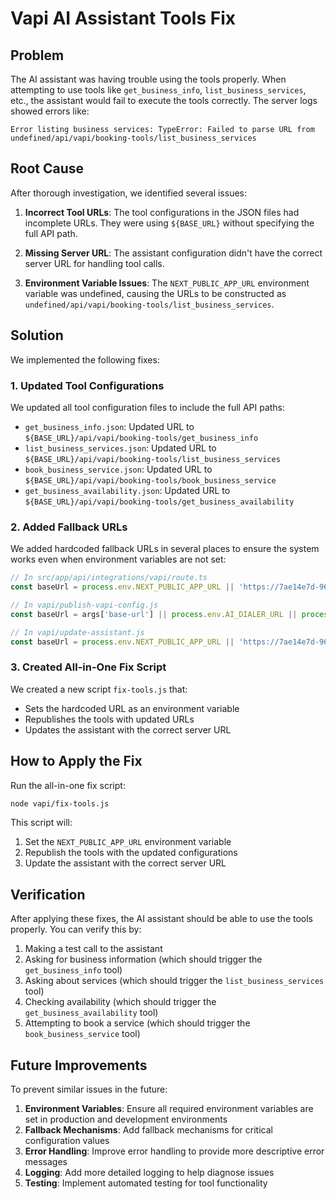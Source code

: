 # Vapi AI Assistant Tools Fix

## Problem

The AI assistant was having trouble using the tools properly. When attempting to use tools like `get_business_info`, `list_business_services`, etc., the assistant would fail to execute the tools correctly. The server logs showed errors like:

```
Error listing business services: TypeError: Failed to parse URL from undefined/api/vapi/booking-tools/list_business_services
```

## Root Cause

After thorough investigation, we identified several issues:

1. **Incorrect Tool URLs**: The tool configurations in the JSON files had incomplete URLs. They were using `${BASE_URL}` without specifying the full API path.

2. **Missing Server URL**: The assistant configuration didn't have the correct server URL for handling tool calls.

3. **Environment Variable Issues**: The `NEXT_PUBLIC_APP_URL` environment variable was undefined, causing the URLs to be constructed as `undefined/api/vapi/booking-tools/list_business_services`.

## Solution

We implemented the following fixes:

### 1. Updated Tool Configurations

We updated all tool configuration files to include the full API paths:

- `get_business_info.json`: Updated URL to `${BASE_URL}/api/vapi/booking-tools/get_business_info`
- `list_business_services.json`: Updated URL to `${BASE_URL}/api/vapi/booking-tools/list_business_services`
- `book_business_service.json`: Updated URL to `${BASE_URL}/api/vapi/booking-tools/book_business_service`
- `get_business_availability.json`: Updated URL to `${BASE_URL}/api/vapi/booking-tools/get_business_availability`

### 2. Added Fallback URLs

We added hardcoded fallback URLs in several places to ensure the system works even when environment variables are not set:

```javascript
// In src/app/api/integrations/vapi/route.ts
const baseUrl = process.env.NEXT_PUBLIC_APP_URL || 'https://7ae14e7d-9684-4ad1-86c0-42a0a3abda47-00-1q4kt89zrpvu0.riker.replit.dev';
```

```javascript
// In vapi/publish-vapi-config.js
const baseUrl = args['base-url'] || process.env.AI_DIALER_URL || process.env.NEXT_PUBLIC_APP_URL || 'https://7ae14e7d-9684-4ad1-86c0-42a0a3abda47-00-1q4kt89zrpvu0.riker.replit.dev';
```

```javascript
// In vapi/update-assistant.js
const baseUrl = process.env.NEXT_PUBLIC_APP_URL || 'https://7ae14e7d-9684-4ad1-86c0-42a0a3abda47-00-1q4kt89zrpvu0.riker.replit.dev';
```

### 3. Created All-in-One Fix Script

We created a new script `fix-tools.js` that:
- Sets the hardcoded URL as an environment variable
- Republishes the tools with updated URLs
- Updates the assistant with the correct server URL

## How to Apply the Fix

Run the all-in-one fix script:

```bash
node vapi/fix-tools.js
```

This script will:
1. Set the `NEXT_PUBLIC_APP_URL` environment variable
2. Republish the tools with the updated configurations
3. Update the assistant with the correct server URL

## Verification

After applying these fixes, the AI assistant should be able to use the tools properly. You can verify this by:

1. Making a test call to the assistant
2. Asking for business information (which should trigger the `get_business_info` tool)
3. Asking about services (which should trigger the `list_business_services` tool)
4. Checking availability (which should trigger the `get_business_availability` tool)
5. Attempting to book a service (which should trigger the `book_business_service` tool)

## Future Improvements

To prevent similar issues in the future:

1. **Environment Variables**: Ensure all required environment variables are set in production and development environments
2. **Fallback Mechanisms**: Add fallback mechanisms for critical configuration values
3. **Error Handling**: Improve error handling to provide more descriptive error messages
4. **Logging**: Add more detailed logging to help diagnose issues
5. **Testing**: Implement automated testing for tool functionality 